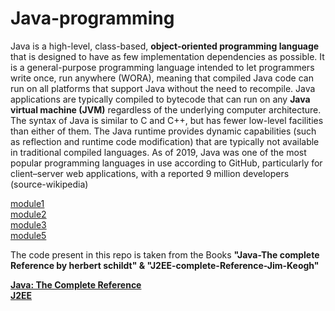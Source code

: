 # Java-programming

Java is a high-level, class-based, <b>object-oriented programming language</b> that is designed to have as few implementation dependencies as possible. It is a general-purpose programming language intended to let programmers write once, run anywhere (WORA), meaning that compiled Java code can run on all platforms that support Java without the need to recompile. Java applications are typically compiled to bytecode that can run on any <b>Java virtual machine (JVM)</b> regardless of the underlying computer architecture. The syntax of Java is similar to C and C++, but has fewer low-level facilities than either of them. The Java runtime provides dynamic capabilities (such as reflection and runtime code modification) that are typically not available in traditional compiled languages. As of 2019, Java was one of the most popular programming languages in use according to GitHub, particularly for client–server web applications, with a reported 9 million developers (source-wikipedia)


<a href="https://github.com/sumukhmg/Java-programming/tree/main/sumukh/src/sumukh">module1</a> </br>
<a href="https://github.com/sumukhmg/Java-programming/tree/main/sumukh/src/Module2">module2</a> </br>
<a href="https://github.com/sumukhmg/Java-programming/tree/main/sumukh/src/Module3">module3</a> </br>
<a href="https://github.com/sumukhmg/Java-programming/tree/main/sumukh/src/database">module5</a> </br>



























<p> The code present in this repo is taken from the Books <b>"Java-The complete Reference by herbert schildt"<b> & <b>"J2EE-complete-Reference-Jim-Keogh"<b> <p>
  <a href="https://www.amazon.in/Java-Complete-Reference-Herbert-Schildt/dp/9339212096">Java: The Complete Reference</a>
  <br>
  <a href="https://www.amazon.in/J2EE-complete-Reference-Jim-Keogh/dp/0070529124">J2EE</a>

  
